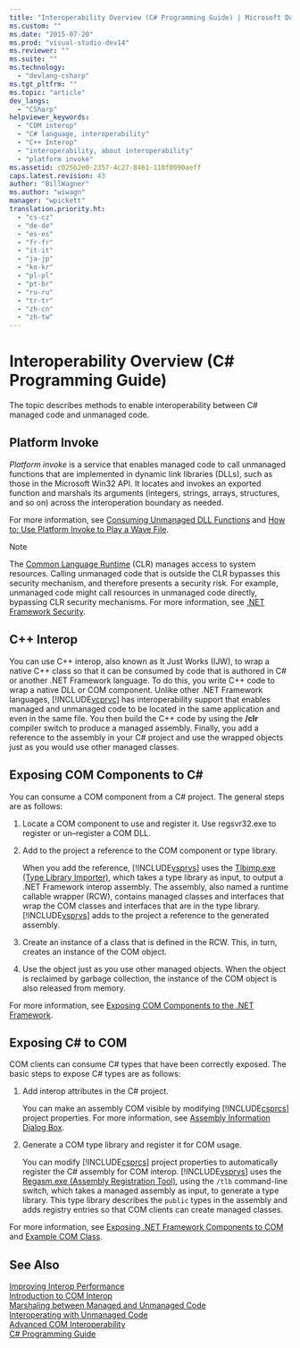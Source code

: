 ```yaml
---
title: "Interoperability Overview (C# Programming Guide) | Microsoft Docs"
ms.custom: ""
ms.date: "2015-07-20"
ms.prod: "visual-studio-dev14"
ms.reviewer: ""
ms.suite: ""
ms.technology: 
  - "devlang-csharp"
ms.tgt_pltfrm: ""
ms.topic: "article"
dev_langs: 
  - "CSharp"
helpviewer_keywords: 
  - "COM interop"
  - "C# language, interoperability"
  - "C++ Interop"
  - "interoperability, about interoperability"
  - "platform invoke"
ms.assetid: c025b2e0-2357-4c27-8461-118f0090aeff
caps.latest.revision: 43
author: "BillWagner"
ms.author: "wiwagn"
manager: "wpickett"
translation.priority.ht: 
  - "cs-cz"
  - "de-de"
  - "es-es"
  - "fr-fr"
  - "it-it"
  - "ja-jp"
  - "ko-kr"
  - "pl-pl"
  - "pt-br"
  - "ru-ru"
  - "tr-tr"
  - "zh-cn"
  - "zh-tw"
---
```

# Interoperability Overview (C# Programming Guide)
The topic describes methods to enable interoperability between C# managed code and unmanaged code.  
  
## Platform Invoke  
 *Platform invoke* is a service that enables managed code to call unmanaged functions that are implemented in dynamic link libraries (DLLs), such as those in the Microsoft Win32 API. It locates and invokes an exported function and marshals its arguments (integers, strings, arrays, structures, and so on) across the interoperation boundary as needed.  
  
 For more information, see [Consuming Unmanaged DLL Functions](../Topic/Consuming%20Unmanaged%20DLL%20Functions.md) and [How to: Use Platform Invoke to Play a Wave File](../../../csharp/programming-guide/interop/how-to-use-platform-invoke-to-play-a-wave-file.md).  
  
> [!NOTE]
>  The [Common Language Runtime](../Topic/Common%20Language%20Runtime%20\(CLR\).md) (CLR) manages access to system resources. Calling unmanaged code that is outside the CLR bypasses this security mechanism, and therefore presents a security risk. For example, unmanaged code might call resources in unmanaged code directly, bypassing CLR security mechanisms. For more information, see [.NET Framework Security](http://go.microsoft.com/fwlink/?LinkId=37122).  
  
## C++ Interop  
 You can use C++ interop, also known as It Just Works (IJW), to wrap a native C++ class so that it can be consumed by code that is authored in C# or another .NET Framework language. To do this, you write C++ code to wrap a native DLL or COM component. Unlike other .NET Framework languages, [!INCLUDE[vcprvc](../../../csharp/programming-guide/interop/includes/vcprvc_md.md)] has interoperability support that enables managed and unmanaged code to be located in the same application and even in the same file. You then build the C++ code by using the **/clr** compiler switch to produce a managed assembly. Finally, you add a reference to the assembly in your C# project and use the wrapped objects just as you would use other managed classes.  
  
## Exposing COM Components to C#  
 You can consume a COM component from a C# project. The general steps are as follows:  
  
1.  Locate a COM component to use and register it. Use regsvr32.exe to register or un–register a COM DLL.  
  
2.  Add to the project a reference to the COM component or type library.  
  
     When you add the reference, [!INCLUDE[vsprvs](../../../csharp/includes/vsprvs_md.md)] uses the [Tlbimp.exe (Type Library Importer)](../Topic/Tlbimp.exe%20\(Type%20Library%20Importer\).md), which takes a type library as input, to output a .NET Framework interop assembly. The assembly, also named a runtime callable wrapper (RCW), contains managed classes and interfaces that wrap the COM classes and interfaces that are in the type library. [!INCLUDE[vsprvs](../../../csharp/includes/vsprvs_md.md)] adds to the project a reference to the generated assembly.  
  
3.  Create an instance of a class that is defined in the RCW. This, in turn, creates an instance of the COM object.  
  
4.  Use the object just as you use other managed objects. When the object is reclaimed by garbage collection, the instance of the COM object is also released from memory.  
  
 For more information, see [Exposing COM Components to the .NET Framework](../Topic/Exposing%20COM%20Components%20to%20the%20.NET%20Framework.md).  
  
## Exposing C# to COM  
 COM clients can consume C# types that have been correctly exposed. The basic steps to expose C# types are as follows:  
  
1.  Add interop attributes in the C# project.  
  
     You can make an assembly COM visible by modifying [!INCLUDE[csprcs](../../../csharp/includes/csprcs_md.md)] project properties. For more information, see [Assembly Information Dialog Box](/visualstudio/ide/reference/assembly-information-dialog-box).  
  
2.  Generate a COM type library and register it for COM usage.  
  
     You can modify [!INCLUDE[csprcs](../../../csharp/includes/csprcs_md.md)] project properties to automatically register the C# assembly for COM interop. [!INCLUDE[vsprvs](../../../csharp/includes/vsprvs_md.md)] uses the [Regasm.exe (Assembly Registration Tool)](../Topic/Regasm.exe%20\(Assembly%20Registration%20Tool\).md), using the `/tlb` command-line switch, which takes a managed assembly as input, to generate a type library. This type library describes the `public` types in the assembly and adds registry entries so that COM clients can create managed classes.  
  
 For more information, see [Exposing .NET Framework Components to COM](../Topic/Exposing%20.NET%20Framework%20Components%20to%20COM.md) and [Example COM Class](../../../csharp/programming-guide/interop/example-com-class.md).  
  
## See Also  
 [Improving Interop Performance](http://go.microsoft.com/fwlink/?LinkId=99564)   
 [Introduction to COM Interop](http://go.microsoft.com/fwlink/?LinkId=112406)   
 [Marshaling between Managed and Unmanaged Code](http://go.microsoft.com/fwlink/?LinkId=112398)   
 [Interoperating with Unmanaged Code](../Topic/Interoperating%20with%20Unmanaged%20Code.md)   
 [Advanced COM Interoperability](http://msdn.microsoft.com/en-us/3ada36e5-2390-4d70-b490-6ad8de92f2fb)   
 [C# Programming Guide](../../../csharp/programming-guide/index.md)